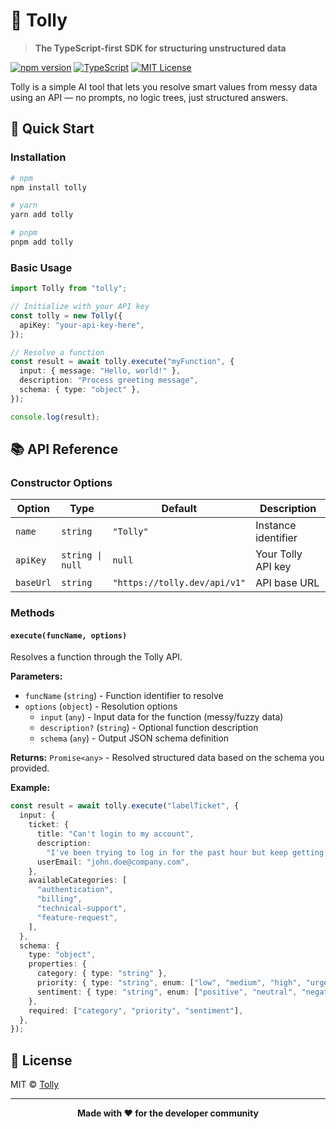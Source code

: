 # 🚀 Tolly

> **The TypeScript-first SDK for structuring unstructured data**

[![npm version](https://badge.fury.io/js/tolly.svg)](https://badge.fury.io/js/tolly)
[![TypeScript](https://img.shields.io/badge/TypeScript-007ACC?style=flat&logo=typescript&logoColor=white)](https://www.typescriptlang.org/)
[![MIT License](https://img.shields.io/badge/License-MIT-yellow.svg)](https://opensource.org/licenses/MIT)

Tolly is a simple AI tool that lets you resolve smart values from messy data using an API — no prompts, no logic trees, just structured answers.

## 🚀 Quick Start

### Installation

```bash
# npm
npm install tolly

# yarn
yarn add tolly

# pnpm
pnpm add tolly
```

### Basic Usage

```typescript
import Tolly from "tolly";

// Initialize with your API key
const tolly = new Tolly({
  apiKey: "your-api-key-here",
});

// Resolve a function
const result = await tolly.execute("myFunction", {
  input: { message: "Hello, world!" },
  description: "Process greeting message",
  schema: { type: "object" },
});

console.log(result);
```

## 📚 API Reference

### Constructor Options

| Option    | Type             | Default                      | Description         |
| --------- | ---------------- | ---------------------------- | ------------------- |
| `name`    | `string`         | `"Tolly"`                    | Instance identifier |
| `apiKey`  | `string \| null` | `null`                       | Your Tolly API key  |
| `baseUrl` | `string`         | `"https://tolly.dev/api/v1"` | API base URL        |

### Methods

#### `execute(funcName, options)`

Resolves a function through the Tolly API.

**Parameters:**

- `funcName` (`string`) - Function identifier to resolve
- `options` (`object`) - Resolution options
  - `input` (`any`) - Input data for the function (messy/fuzzy data)
  - `description?` (`string`) - Optional function description
  - `schema` (`any`) - Output JSON schema definition

**Returns:** `Promise<any>` - Resolved structured data based on the schema you provided.

**Example:**

```typescript
const result = await tolly.execute("labelTicket", {
  input: {
    ticket: {
      title: "Can't login to my account",
      description:
        "I've been trying to log in for the past hour but keep getting an error message. This is urgent as I need to access my project files for a client meeting tomorrow.",
      userEmail: "john.doe@company.com",
    },
    availableCategories: [
      "authentication",
      "billing",
      "technical-support",
      "feature-request",
    ],
  },
  schema: {
    type: "object",
    properties: {
      category: { type: "string" },
      priority: { type: "string", enum: ["low", "medium", "high", "urgent"] },
      sentiment: { type: "string", enum: ["positive", "neutral", "negative"] },
    },
    required: ["category", "priority", "sentiment"],
  },
});
```

## 📄 License

MIT © [Tolly](https://tolly.dev)

---

<p align="center">
  <strong>Made with ❤️ for the developer community</strong>
</p>
